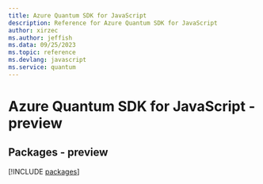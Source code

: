 ```yaml
---
title: Azure Quantum SDK for JavaScript
description: Reference for Azure Quantum SDK for JavaScript
author: xirzec
ms.author: jeffish
ms.data: 09/25/2023
ms.topic: reference
ms.devlang: javascript
ms.service: quantum
---
```

# Azure Quantum SDK for JavaScript - preview
## Packages - preview
[!INCLUDE [packages](quantum-index.md)]
